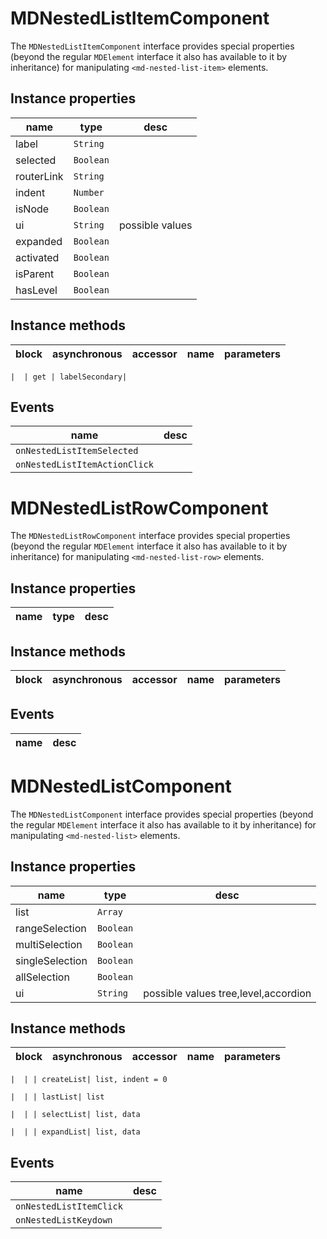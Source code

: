 # MDNestedListItemComponent
The `MDNestedListItemComponent` interface provides special properties (beyond the regular `MDElement` interface it also has available to it by inheritance) for manipulating `<md-nested-list-item>` elements.

## Instance properties

name|type|desc
---|---|---
label|`String`|
selected|`Boolean`|
routerLink|`String`|
indent|`Number`|
isNode|`Boolean`|
ui|`String`|possible values 
expanded|`Boolean`|
activated|`Boolean`|
isParent|`Boolean`|
hasLevel|`Boolean`|

## Instance methods

block| asynchronous | accessor| name| parameters
---| --- | ---| ---| ---

    |  | get | labelSecondary| 

## Events

name|desc
---|---
`onNestedListItemSelected`|
`onNestedListItemActionClick`|
# MDNestedListRowComponent
The `MDNestedListRowComponent` interface provides special properties (beyond the regular `MDElement` interface it also has available to it by inheritance) for manipulating `<md-nested-list-row>` elements.

## Instance properties

name|type|desc
---|---|---

## Instance methods

block| asynchronous | accessor| name| parameters
---| --- | ---| ---| ---

## Events

name|desc
---|---
# MDNestedListComponent
The `MDNestedListComponent` interface provides special properties (beyond the regular `MDElement` interface it also has available to it by inheritance) for manipulating `<md-nested-list>` elements.

## Instance properties

name|type|desc
---|---|---
list|`Array`|
rangeSelection|`Boolean`|
multiSelection|`Boolean`|
singleSelection|`Boolean`|
allSelection|`Boolean`|
ui|`String`|possible values tree,level,accordion

## Instance methods

block| asynchronous | accessor| name| parameters
---| --- | ---| ---| ---

    |  | | createList| list, indent = 0

    |  | | lastList| list

    |  | | selectList| list, data

    |  | | expandList| list, data

## Events

name|desc
---|---
`onNestedListItemClick`|
`onNestedListKeydown`|
